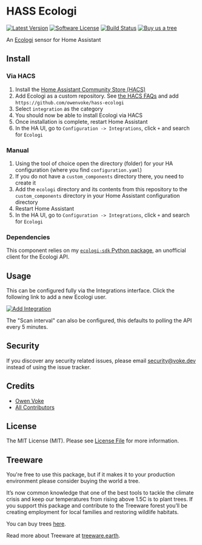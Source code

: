 # HASS Ecologi

[![Latest Version][ico-version]][link-packagist]
[![Software License][ico-license]](LICENSE.md)
[![Build Status][ico-github-actions]][link-github-actions]
[![Buy us a tree][ico-treeware-gifting]][link-treeware-gifting]

An [Ecologi](https://ecologi.com) sensor for Home Assistant

## Install

### Via HACS

1. Install the [Home Assistant Community Store (HACS)](https://hacs.xyz/docs/setup/download)
2. Add Ecologi as a custom repository. See [the HACS FAQs](https://hacs.xyz/docs/faq/custom_repositories) and
   add `https://github.com/owenvoke/hass-ecologi`
3. Select `integration` as the category
4. You should now be able to install Ecologi via HACS
5. Once installation is complete, restart Home Assistant
6. In the HA UI, go to `Configuration -> Integrations`, click `+` and search for `Ecologi`

### Manual

1. Using the tool of choice open the directory (folder) for your HA configuration (where you find `configuration.yaml`)
2. If you do not have a `custom_components` directory there, you need to create it
3. Add the `ecologi` directory and its contents from this repository to the `custom_components` directory in your Home
   Assistant configuration directory
4. Restart Home Assistant
5. In the HA UI, go to `Configuration -> Integrations`, click `+` and search for `Ecologi`

### Dependencies

This component relies on my [`ecologi-sdk` Python package](https://github.com/owenvoke/ecologi-python-sdk), an unofficial
client for the Ecologi API.

## Usage

This can be configured fully via the Integrations interface. Click the following link to add a new Ecologi user.

[![Add Integration](https://my.home-assistant.io/badges/config_flow_start.svg)](https://my.home-assistant.io/redirect/config_flow_start?domain=ecologi)

The "Scan interval" can also be configured, this defaults to polling the API every 5 minutes.

## Security

If you discover any security related issues, please email security@voke.dev instead of using the issue tracker.

## Credits

- [Owen Voke][link-author]
- [All Contributors][link-contributors]

## License

The MIT License (MIT). Please see [License File](LICENSE.md) for more information.

## Treeware

You're free to use this package, but if it makes it to your production environment please consider buying the world a tree.

It’s now common knowledge that one of the best tools to tackle the climate crisis and keep our temperatures from rising above 1.5C is to plant trees. If you support this package and contribute to the Treeware forest you’ll be creating employment for local families and restoring wildlife habitats.

You can buy trees [here][link-treeware-gifting].

Read more about Treeware at [treeware.earth][link-treeware].

[ico-version]: https://img.shields.io/github/v/release/owenvoke/hass-ecologi.svg?style=flat-square&sort=semver
[ico-license]: https://img.shields.io/badge/license-MIT-brightgreen.svg?style=flat-square
[ico-github-actions]: https://img.shields.io/github/workflow/status/owenvoke/hass-ecologi/Tests.svg?style=flat-square
[ico-treeware-gifting]: https://img.shields.io/badge/Treeware-%F0%9F%8C%B3-lightgreen?style=flat-square

[link-packagist]: https://packagist.org/packages/owenvoke/hass-ecologi
[link-github-actions]: https://github.com/owenvoke/hass-ecologi/actions
[link-treeware]: https://treeware.earth
[link-treeware-gifting]: https://ecologi.com/owenvoke?gift-trees
[link-author]: https://github.com/owenvoke
[link-contributors]: ../../contributors
